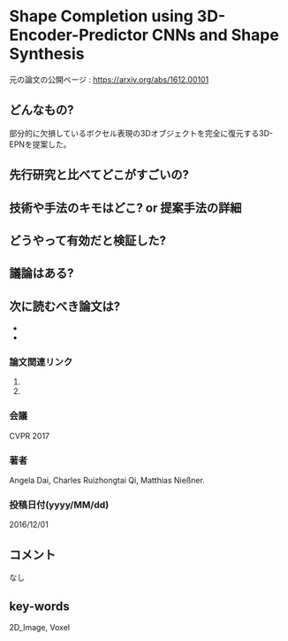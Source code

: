 # Shape Completion using 3D-Encoder-Predictor CNNs and Shape Synthesis

元の論文の公開ページ : https://arxiv.org/abs/1612.00101

## どんなもの?
部分的に欠損しているボクセル表現の3Dオブジェクトを完全に復元する3D-EPNを提案した。

## 先行研究と比べてどこがすごいの?

## 技術や手法のキモはどこ? or 提案手法の詳細


## どうやって有効だと検証した?

## 議論はある?

## 次に読むべき論文は?
-
-

### 論文関連リンク
1.
2.

### 会議
CVPR 2017

### 著者
Angela Dai, Charles Ruizhongtai Qi, Matthias Nießner.

### 投稿日付(yyyy/MM/dd)
2016/12/01

## コメント
なし

## key-words
2D_Image, Voxel